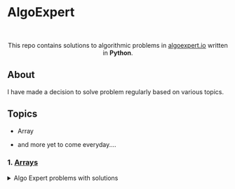 # AlgoExpert

</br>

<p align="center">
  This repo contains solutions to algorithmic problems in <a href="https://www.algoexpert.io">algoexpert.io</a> written in <b>Python</b>.
  </br>
</p>

## About

I have made a decision to solve problem regularly based on various topics.

## Topics
- Array

- and more yet to come everyday....


### 1. [Arrays](https://github.com/RATHOD-SHUBHAM/AlgoExpert/tree/master/Arrays)
<details><summary>Algo Expert problems with solutions</summary>
<p>

| #  | Title | Solution |
| --- | --- | --- |
|01| [1. Two Number Sum](https://www.algoexpert.io/questions)| [Python](https://github.com/RATHOD-SHUBHAM/AlgoExpert/blob/master/Arrays/TwoNumberSum.py)|
|02| [2. Validate Subsequence](https://www.algoexpert.io/questions)| [Python](https://github.com/RATHOD-SHUBHAM/AlgoExpert/blob/master/Arrays/ValidateSubsequence.py)|
|03| [3. Sorted Squared Array](https://www.algoexpert.io/questions)| [Python](https://github.com/RATHOD-SHUBHAM/AlgoExpert/tree/master/Arrays/Sorted%20Squared%20Array)|
|04| [4. Tournament Winner](https://www.algoexpert.io/questions)| [Python](https://github.com/RATHOD-SHUBHAM/AlgoExpert/tree/master/Arrays/Tournament%20Winner)|
|05| [5. Non-Constructible Change](https://www.algoexpert.io/questions)| [Python](https://github.com/RATHOD-SHUBHAM/AlgoExpert/blob/master/Arrays/Non_constructible_Change.py)|
|06| [6. Smallest Difference](https://www.algoexpert.io/questions)| [Python](https://github.com/RATHOD-SHUBHAM/AlgoExpert/blob/master/Arrays/smallest%20difference)|
|07| [7. Move Element To End](https://www.algoexpert.io/questions)| [Python](https://github.com/RATHOD-SHUBHAM/AlgoExpert/blob/master/Arrays/Move%20Element%20To%20End)|
